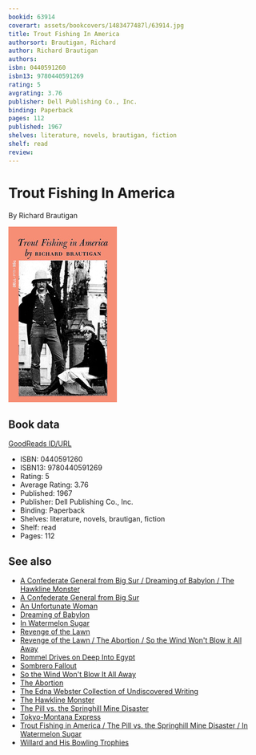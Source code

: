 ```yaml
---
bookid: 63914
coverart: assets/bookcovers/1483477487l/63914.jpg
title: Trout Fishing In America
authorsort: Brautigan, Richard
author: Richard Brautigan
authors: 
isbn: 0440591260
isbn13: 9780440591269
rating: 5
avgrating: 3.76
publisher: Dell Publishing Co., Inc.
binding: Paperback
pages: 112
published: 1967
shelves: literature, novels, brautigan, fiction
shelf: read
review: 
---
```


# Trout Fishing In America

By Richard Brautigan

![](../../assets/bookcovers/1483477487l/63914.jpg)

## Book data

[GoodReads ID/URL](https://www.goodreads.com/book/show/63914)

- ISBN: 0440591260
- ISBN13: 9780440591269
- Rating: 5
- Average Rating: 3.76
- Published: 1967
- Publisher: Dell Publishing Co., Inc.
- Binding: Paperback
- Shelves: literature, novels, brautigan, fiction
- Shelf: read
- Pages: 112


## See also

- [A Confederate General from Big Sur / Dreaming of Babylon / The Hawkline Monster](A_Confederate_General_from_Big_Sur_-_Dreaming_of_Babylon_-_The_Hawkline_Monster.md)
- [A Confederate General from Big Sur](A_Confederate_General_from_Big_Sur.md)
- [An Unfortunate Woman](An_Unfortunate_Woman.md)
- [Dreaming of Babylon](Dreaming_of_Babylon.md)
- [In Watermelon Sugar](In_Watermelon_Sugar.md)
- [Revenge of the Lawn](Revenge_of_the_Lawn.md)
- [Revenge of the Lawn / The Abortion / So the Wind Won't Blow it All Away](Revenge_of_the_Lawn_-_The_Abortion_-_So_the_Wind_Wont_Blow_it_All_Away.md)
- [Rommel Drives on Deep Into Egypt](Rommel_Drives_on_Deep_Into_Egypt.md)
- [Sombrero Fallout](Sombrero_Fallout.md)
- [So the Wind Won't Blow It All Away](So_the_Wind_Wont_Blow_It_All_Away.md)
- [The Abortion](The_Abortion.md)
- [The Edna Webster Collection of Undiscovered Writing](The_Edna_Webster_Collection_of_Undiscovered_Writing.md)
- [The Hawkline Monster](The_Hawkline_Monster.md)
- [The Pill vs. the Springhill Mine Disaster](The_Pill_vs_the_Springhill_Mine_Disaster.md)
- [Tokyo-Montana Express](Tokyo-Montana_Express.md)
- [Trout Fishing in America / The Pill vs. the Springhill Mine Disaster / In Watermelon Sugar](Trout_Fishing_in_America_-_The_Pill_vs_the_Springhill_Mine_Disaster_-_In_Watermelon_Sugar.md)
- [Willard and His Bowling Trophies](Willard_and_His_Bowling_Trophies.md)

